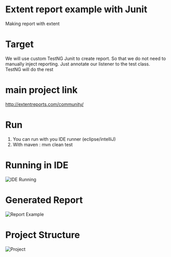 # Extent report example with Junit
Making report with extent

# Target 
We will use custom TestNG Junit to create report. 
So that we do not need to manually inject reporting. 
Just annotate our listener to the test class. 
TestNG will do the rest

# main project link 
http://extentreports.com/community/ 

# Run 
1. You can run with you IDE runner (eclipse/intelliJ)
2. With maven : mvn clean test

# Running in IDE 
![IDE Running ](run_ide.jpg)

# Generated Report 
![Report Example](ExtentReport.jpg)

# Project Structure
![Project](project.jpg)